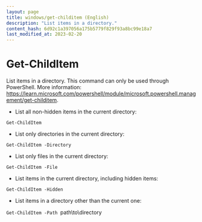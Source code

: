 ```yaml
---
layout: page
title: windows/get-childitem (English)
description: "List items in a directory."
content_hash: 6d92c1a397056a175b5779f829f93a8bc99e18a7
last_modified_at: 2023-02-20
---
```

# Get-ChildItem

List items in a directory.
This command can only be used through PowerShell.
More information: <https://learn.microsoft.com/powershell/module/microsoft.powershell.management/get-childitem>.

- List all non-hidden items in the current directory:

`Get-ChildItem`

- List only directories in the current directory:

`Get-ChildItem -Directory`

- List only files in the current directory:

`Get-ChildItem -File`

- List items in the current directory, including hidden items:

`Get-ChildItem -Hidden`

- List items in a directory other than the current one:

`Get-ChildItem -Path `<span class="tldr-var badge badge-pill bg-dark-lm bg-white-dm text-white-lm text-dark-dm font-weight-bold">path\to\directory</span>
